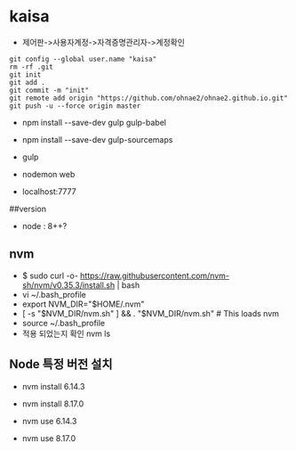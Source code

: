 # kaisa

- 제어판->사용자계정->자격증명관리자->계정확인

```
git config --global user.name "kaisa"
rm -rf .git
git init
git add .
git commit -m "init"
git remote add origin "https://github.com/ohnae2/ohnae2.github.io.git"
git push -u --force origin master
```

- npm install --save-dev gulp gulp-babel
- npm install --save-dev gulp-sourcemaps


- gulp
- nodemon web
- localhost:7777

##version
- node : 8++?


## nvm
- $ sudo curl -o- https://raw.githubusercontent.com/nvm-sh/nvm/v0.35.3/install.sh | bash
- vi ~/.bash_profile
- export NVM_DIR="$HOME/.nvm"
- [ -s "$NVM_DIR/nvm.sh" ] && . "$NVM_DIR/nvm.sh" # This loads nvm
- source ~/.bash_profile    
- 적용 되었는지 확인 nvm ls

## Node 특정 버전 설치
- nvm install 6.14.3
- nvm install 8.17.0

- nvm use 6.14.3
- nvm use 8.17.0
